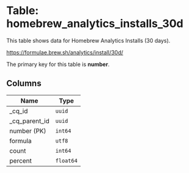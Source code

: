 # Table: homebrew_analytics_installs_30d

This table shows data for Homebrew Analytics Installs (30 days).

https://formulae.brew.sh/analytics/install/30d/

The primary key for this table is **number**.

## Columns

| Name          | Type          |
| ------------- | ------------- |
|_cq_id|`uuid`|
|_cq_parent_id|`uuid`|
|number (PK)|`int64`|
|formula|`utf8`|
|count|`int64`|
|percent|`float64`|